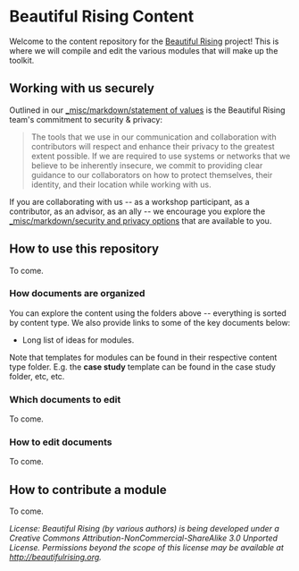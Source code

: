 Beautiful Rising Content
========================

Welcome to the content repository for the [Beautiful Rising](http://beautifulrising.org) project! This is where we will compile and edit the various modules that will make up the toolkit. 

## Working with us securely

Outlined in our [\_misc/markdown/statement of values](statement-of-values-for-beautiful-rising.md) is the Beautiful Rising team's commitment to security & privacy:

> The tools that we use in our communication and collaboration with contributors will respect and enhance their privacy to the greatest extent possible. If we are required to use systems or networks that we believe to be inherently insecure, we commit to providing clear guidance to our collaborators on how to protect themselves, their identity, and their location while working with us.

If you are collaborating with us -- as a workshop participant, as a contributor, as an advisor, as an ally -- we encourage you explore the [\_misc/markdown/security and privacy options](security-and-privacy-options.md) that are available to you.

## How to use this repository

To come.

### How documents are organized

You can explore the content using the folders above -- everything is sorted by content type. We also provide links to some of the key documents below:

* Long list of ideas for modules.

Note that templates for modules can be found in their respective content type folder. E.g. the **case study** template can be found in the case study folder, etc, etc.

### Which documents to edit

To come.

### How to edit documents

To come.

## How to contribute a module

To come.

_License: Beautiful Rising (by various authors) is being developed under a Creative Commons Attribution-NonCommercial-ShareAlike 3.0 Unported License. Permissions beyond the scope of this license may be available at http://beautifulrising.org._
